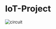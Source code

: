 # IoT-Project
![circuit](https://github.com/mhasibur/IoT-Project/assets/73151150/11d75b31-3aef-4d05-8c2f-d45c24ff0aa3)

